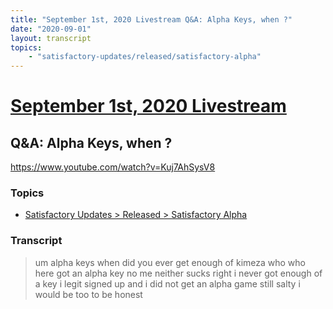```yaml
---
title: "September 1st, 2020 Livestream Q&A: Alpha Keys, when ?"
date: "2020-09-01"
layout: transcript
topics:
    - "satisfactory-updates/released/satisfactory-alpha"
---
```

# [September 1st, 2020 Livestream](../2020-09-01.md)
## Q&A: Alpha Keys, when ?
https://www.youtube.com/watch?v=Kuj7AhSysV8

### Topics
* [Satisfactory Updates > Released > Satisfactory Alpha](../topics/satisfactory-updates/released/satisfactory-alpha.md)

### Transcript

> um alpha keys when did you ever get enough of kimeza who who here got an alpha key no me neither sucks right i never got enough of a key i legit signed up and i did not get an alpha game still salty i would be too to be honest
